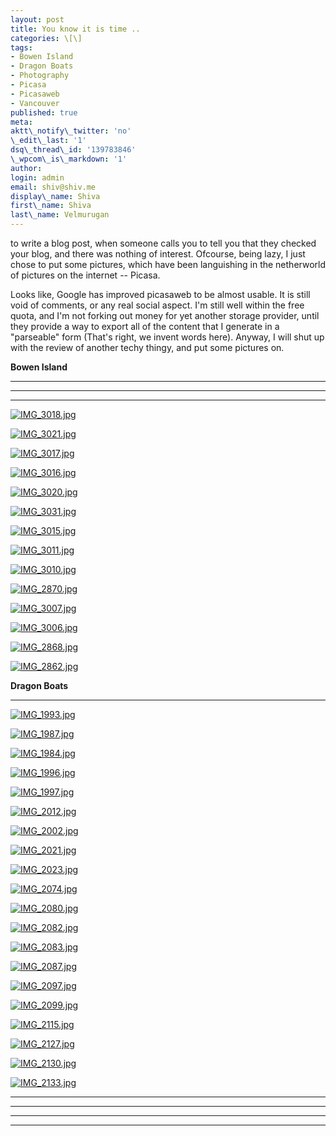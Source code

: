 ```yaml
---
layout: post
title: You know it is time ..
categories: \[\]
tags:
- Bowen Island
- Dragon Boats
- Photography
- Picasa
- Picasaweb
- Vancouver
published: true
meta:
aktt\_notify\_twitter: 'no'
\_edit\_last: '1'
dsq\_thread\_id: '139783846'
\_wpcom\_is\_markdown: '1'
author:
login: admin
email: shiv@shiv.me
display\_name: Shiva
first\_name: Shiva
last\_name: Velmurugan
---
```


to write a blog post, when someone calls you to tell you that they checked your blog, and there was nothing of interest. Ofcourse, being lazy, I just chose to put some pictures, which have been languishing in the netherworld of pictures on the internet -- Picasa.

Looks like, Google has improved picasaweb to be almost usable. It is still void of comments, or any real social aspect. I'm still well within the free quota, and I'm not forking out money for yet another storage provider, until they provide a way to export all of the content that I generate in a "parseable" form (That's right, we invent words here). Anyway, I will shut up with the review of another techy thingy, and put some pictures on.

**Bowen Island**

****

****

****

[![IMG_3018.jpg](/images/IMG_3018.jpg)][0]

[![IMG_3021.jpg](/images/IMG_3021.jpg)][1]

[![IMG_3017.jpg](/images/IMG_3017.jpg)][2]

[![IMG_3016.jpg](/images/IMG_3016.jpg)][3]

[![IMG_3020.jpg](/images/IMG_3020.jpg)][4]

[![IMG_3031.jpg](/images/IMG_3031.jpg)][5]

[![IMG_3015.jpg](/images/IMG_3015.jpg)][6]

[![IMG_3011.jpg](/images/IMG_3011.jpg)][7]

[![IMG_3010.jpg](/images/IMG_3010.jpg)][8]

[![IMG_2870.jpg](/images/IMG_2870.jpg)][9]

[![IMG_3007.jpg](/images/IMG_3007.jpg)][10]

[![IMG_3006.jpg](/images/IMG_3006.jpg)][11]

[![IMG_2868.jpg](/images/IMG_2868.jpg)][12]

[![IMG_2862.jpg](/images/IMG_2862.jpg)][13]

**Dragon Boats**

****

[![IMG_1993.jpg](/images/IMG_1993.jpg)][14]

[![IMG_1987.jpg](/images/IMG_1987.jpg)][15]

[![IMG_1984.jpg](/images/IMG_1984.jpg)][16]

[![IMG_1996.jpg](/images/IMG_1996.jpg)][17]

[![IMG_1997.jpg](/images/IMG_1997.jpg)][18]

[![IMG_2012.jpg](/images/IMG_2012.jpg)][19]

[![IMG_2002.jpg](/images/IMG_2002.jpg)][20]

[![IMG_2021.jpg](/images/IMG_2021.jpg)][21]

[![IMG_2023.jpg](/images/IMG_2023.jpg)][22]

[![IMG_2074.jpg](/images/IMG_2074.jpg)][23]

[![IMG_2080.jpg](/images/IMG_2080.jpg)][24]

[![IMG_2082.jpg](/images/IMG_2082.jpg)][25]

[![IMG_2083.jpg](/images/IMG_2083.jpg)][26]

[![IMG_2087.jpg](/images/IMG_2087.jpg)][27]

[![IMG_2097.jpg](/images/IMG_2097.jpg)][28]

[![IMG_2099.jpg](/images/IMG_2099.jpg)][29]

[![IMG_2115.jpg](/images/IMG_2115.jpg)][30]

[![IMG_2127.jpg](/images/IMG_2127.jpg)][31]

[![IMG_2130.jpg](/images/IMG_2130.jpg)][32]

[![IMG_2133.jpg](/images/IMG_2133.jpg)][33]

  
****

****

****

****



[0]: http://picasaweb.google.com/shvelmur/BowenIsland2010#5505536421904149874
[1]: http://picasaweb.google.com/shvelmur/BowenIsland2010#5505536529842094914
[2]: http://picasaweb.google.com/shvelmur/BowenIsland2010#5505536359885383202
[3]: http://picasaweb.google.com/shvelmur/BowenIsland2010#5505536301387285922
[4]: http://picasaweb.google.com/shvelmur/BowenIsland2010#5505536478193988706
[5]: http://picasaweb.google.com/shvelmur/BowenIsland2010#5505536569817939282
[6]: http://picasaweb.google.com/shvelmur/BowenIsland2010#5505536256436005794
[7]: http://picasaweb.google.com/shvelmur/BowenIsland2010#5505536203452100594
[8]: http://picasaweb.google.com/shvelmur/BowenIsland2010#5505536167252880050
[9]: http://picasaweb.google.com/shvelmur/BowenIsland2010#5505535982955599586
[10]: http://picasaweb.google.com/shvelmur/BowenIsland2010#5505536132172482738
[11]: http://picasaweb.google.com/shvelmur/BowenIsland2010#5505536086879322482
[12]: http://picasaweb.google.com/shvelmur/BowenIsland2010#5505535953660710770
[13]: http://picasaweb.google.com/shvelmur/BowenIsland2010#5505535832425663266
[14]: http://picasaweb.google.com/shvelmur/DragonBoatRace#5487302324544655282
[15]: http://picasaweb.google.com/shvelmur/DragonBoatRace#5487302228409661330
[16]: http://picasaweb.google.com/shvelmur/DragonBoatRace#5487302183066771874
[17]: http://picasaweb.google.com/shvelmur/DragonBoatRace#5487302395662816514
[18]: http://picasaweb.google.com/shvelmur/DragonBoatRace#5487302424278749746
[19]: http://picasaweb.google.com/shvelmur/DragonBoatRace#5487302535140197122
[20]: http://picasaweb.google.com/shvelmur/DragonBoatRace#5487302466786859474
[21]: http://picasaweb.google.com/shvelmur/DragonBoatRace#5487302751455031858
[22]: http://picasaweb.google.com/shvelmur/DragonBoatRace#5487302819682338930
[23]: http://picasaweb.google.com/shvelmur/DragonBoatRace#5487303137881747026
[24]: http://picasaweb.google.com/shvelmur/DragonBoatRace#5487303186150121618
[25]: http://picasaweb.google.com/shvelmur/DragonBoatRace#5487303253147232578
[26]: http://picasaweb.google.com/shvelmur/DragonBoatRace#5487303264994970434
[27]: http://picasaweb.google.com/shvelmur/DragonBoatRace#5487303306955917346
[28]: http://picasaweb.google.com/shvelmur/DragonBoatRace#5487303343469547010
[29]: http://picasaweb.google.com/shvelmur/DragonBoatRace#5487303387609167346
[30]: http://picasaweb.google.com/shvelmur/DragonBoatRace#5487303647957994034
[31]: http://picasaweb.google.com/shvelmur/DragonBoatRace#5487303687385559490
[32]: http://picasaweb.google.com/shvelmur/DragonBoatRace#5487303736067183218
[33]: http://picasaweb.google.com/shvelmur/DragonBoatRace#5487303836394127218